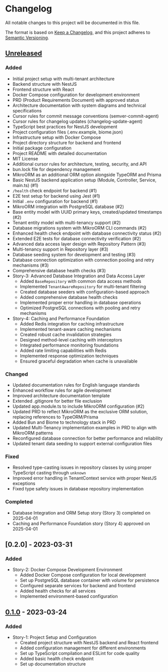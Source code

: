 # Changelog

All notable changes to this project will be documented in this file.

The format is based on [Keep a Changelog](https://keepachangelog.com/en/1.0.0/),
and this project adheres to [Semantic Versioning](https://semver.org/spec/v2.0.0.html).

## [Unreleased]

### Added

- Initial project setup with multi-tenant architecture
- Backend structure with NestJS
- Frontend structure with React
- Docker Compose configuration for development environment
- PRD (Product Requirements Document) with approved status
- Architecture documentation with system diagrams and technical specifications
- Cursor rules for commit message conventions (semver-commit-agent)
- Cursor rules for changelog updates (changelog-update-agent)
- TypeScript best practices for NestJS development
- Project configuration files (.env.example, biome.json)
- Infrastructure setup with Docker Compose
- Project directory structure for backend and frontend
- Initial package configuration
- Project README with detailed documentation
- MIT License
- Additional cursor rules for architecture, testing, security, and API
- bun.lock file for dependency management
- MikroORM as an additional ORM option alongside TypeORM and Prisma
- Basic NestJS backend application setup (Module, Controller, Service, main.ts) (#1)
- `/health` check endpoint for backend (#1)
- E2E test setup for backend using Jest (#1)
- Initial `.env` configuration for backend (#1)
- MikroORM integration with PostgreSQL database (#2)
- Base entity model with UUID primary keys, created/updated timestamps (#2)
- Tenant entity model with multi-tenancy support (#2)
- Database migrations system with MikroORM CLI commands (#2)
- Enhanced health check endpoint with database connectivity status (#2)
- Extended E2E tests for database connectivity verification (#2)
- Advanced data access layer design with Repository Pattern (#3)
- Multi-tenancy support in Repository layer (#3)
- Database seeding system for development and testing (#3)
- Database connection optimization with connection pooling and retry mechanisms (#3)
- Comprehensive database health checks (#3)
- Story-3: Advanced Database Integration and Data Access Layer
  - Added `BaseRepository` with common data access methods
  - Implemented `TenantAwareRepository` for multi-tenant filtering
  - Created database seeders with configuration-based approach
  - Added comprehensive database health checks
  - Implemented proper error handling in database operations
  - Optimized PostgreSQL connections with pooling and retry mechanisms
- Story-4: Caching and Performance Foundation
  - Added Redis integration for caching infrastructure
  - Implemented tenant-aware caching mechanisms
  - Created robust cache invalidation strategies
  - Designed method-level caching with interceptors
  - Integrated performance monitoring foundations
  - Added rate limiting capabilities with Redis
  - Implemented response optimization techniques
  - Ensured graceful degradation when cache is unavailable

### Changed

- Updated documentation rules for English language standards
- Enhanced workflow rules for agile development
- Improved architecture documentation template
- Extended .gitignore for better file exclusion
- Updated app.module.ts to include MikroORM configuration (#2)
- Updated PRD to reflect MikroORM as the exclusive ORM solution, replacing references to TypeORM/Prisma
- Added Bun and Biome to technology stack in PRD
- Updated Multi-Tenancy implementation examples in PRD to align with MikroORM patterns
- Reconfigured database connection for better performance and reliability
- Updated tenant data seeding to support external configuration files

### Fixed

- Resolved type-casting issues in repository classes by using proper TypeScript casting through `unknown`
- Improved error handling in TenantContext service with proper NestJS exceptions
- Fixed type safety issues in database repository implementation

### Completed

- Database Integration and ORM Setup story (Story 3) completed on 2025-04-01
- Caching and Performance Foundation story (Story 4) approved on 2025-04-01

## [0.2.0] - 2023-03-31

### Added

- Story-2: Docker Compose Development Environment
  - Added Docker Compose configuration for local development
  - Set up PostgreSQL database container with volume for persistence
  - Configured separate services for backend and frontend
  - Added health checks for all services
  - Implemented environment-based configuration

## [0.1.0] - 2023-03-24

### Added

- Story-1: Project Setup and Configuration
  - Created project structure with NestJS backend and React frontend
  - Added configuration management for different environments
  - Set up TypeScript compilation and ESLint for code quality
  - Added basic health check endpoint
  - Set up documentation structure

[Unreleased]: https://github.com/your-org/acci-nest/compare/v0.1.0...HEAD
[0.1.0]: https://github.com/your-org/acci-nest/releases/tag/v0.1.0
